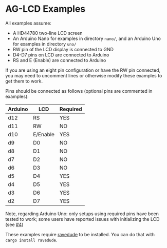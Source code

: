 # AG-LCD Examples

All examples assume: 

* A HD44780 two-line LCD screen 
* An Arduino Nano for examples in directory `nano/`, and an Arduino Uno for examples in directory `uno/`
* RW pin of the LCD display is connected to GND
* D4-D7 pins on LCD are connected to Arduino
* RS and E (Enable) are connected to Arduino

If you are using an eight pin configuration or have the RW pin connected, you may need to 
uncomment lines or otherwise modify these examples to get them to work.  

Pins should be connected as follows (optional pins are commented in examples):

| Arduino | LCD      | Required |
|---------|----------|----------|
| d12     | RS       | YES      |
| d11     | RW       | NO       |
| d10     | E/Enable | YES      |
| d9      | D0       | NO       |
| d8      | D1       | NO       |
| d7      | D2       | NO       |
| d6      | D3       | NO       |
| d5      | D4       | YES      |
| d4      | D5       | YES      |
| d3      | D6       | YES      |
| d2      | D7       | YES      |

Note, regarding Arduino Uno: only setups using required pins have been tested to work; some users have reported issues with initializing the LCD (see [#4](https://github.com/mjhouse/ag-lcd/issues/4))

These examples require [ravedude](https://crates.io/crates/ravedude) to be installed. You can do that with `cargo install ravedude`.  
